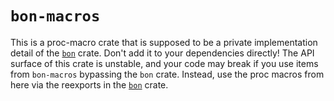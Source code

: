 # `bon-macros`

This is a proc-macro crate that is supposed to be a private implementation detail of the [`bon`] crate. Don't add it to your dependencies directly! The API surface of this crate is unstable, and your code may break if you use items from `bon-macros` bypassing the `bon` crate. Instead, use the proc macros from here via the reexports in the [`bon`] crate.

[`bon`]: https://docs.rs/bon/latest/bon/
